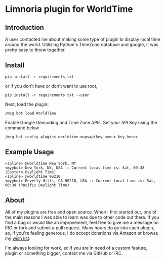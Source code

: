 # Limnoria plugin for WorldTime

## Introduction

A user contacted me about making some type of plugin to display local time around the world.
Utilizing Python's TimeZone database and google, it was pretty easy to throw together.

## Install

```
pip install -r requirements.txt 
```

or if you don't have or don't want to use root,

```
pip install -r requirements.txt --user
```

Next, load the plugin:

```
/msg bot load WorldTime
```

Enable Google Geocoding and Time Zone APIs. Set your API Key using the command below

```
/msg bot config plugins.worldtime.mapsapikey <your_key_here>
```

## Example Usage

```
<spline> @worldtime New York, NY
<myybot> New York, NY, USA :: Current local time is: Sat, 09:38 (Eastern Daylight Time)
<spline> @worldtime 90210
<myybot> Beverly Hills, CA 90210, USA :: Current local time is: Sat, 06:38 (Pacific Daylight Time)

```

## About

All of my plugins are free and open source. When I first started out, one of the main reasons I was
able to learn was due to other code out there. If you find a bug or would like an improvement, feel
free to give me a message on IRC or fork and submit a pull request. Many hours do go into each plugin,
so, if you're feeling generous, I do accept donations via Amazon or browse my [wish list](http://amzn.com/w/380JKXY7P5IKE).

I'm always looking for work, so if you are in need of a custom feature, plugin or something bigger, contact me via GitHub or IRC.
